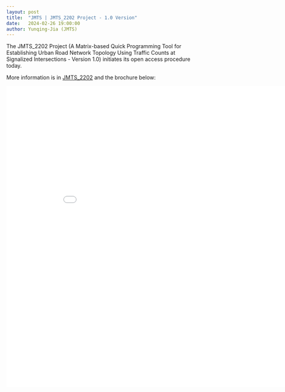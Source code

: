 ```yaml
---
layout: post
title:  "JMTS | JMTS_2202 Project - 1.0 Version"
date:   2024-02-26 19:00:00
author: Yunqing-Jia (JMTS)
---
```

<p>The JMTS_2202 Project (A Matrix-based Quick Programming Tool for Establishing Urban Road Network Topology Using Traffic Counts at Signalized Intersections - Version 1.0) initiates its open access procedure today.</p>

<p>More information is in <a href="https://yunqing-jia.github.io/JTRC/jmts/experience/#jmts_2202">JMTS_2202</a> and the brochure below:</p>

<embed src="/JTRC/jmts/JMTS_2202_1_0B.pdf" width="900" height="790" type="application/pdf">

